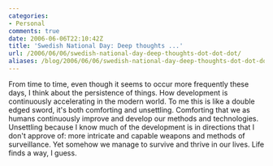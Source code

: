 ```yaml
---
categories:
- Personal
comments: true
date: 2006-06-06T22:10:42Z
title: 'Swedish National Day: Deep thoughts ...'
url: /2006/06/06/swedish-national-day-deep-thoughts-dot-dot-dot/
aliases: /blog/2006/06/06/swedish-national-day-deep-thoughts-dot-dot-dot/
---
```


From time to time, even though it seems to occur more frequently these
days, I think about the persistence of things.  How development is
continuously accelerating in the modern world.  To me this is like a
double edged sword, it's both comforting and unsettling.  Comforting
that we as humans continuously improve and develop our methods and
technologies.  Unsettling because I know much of the development is in
directions that I don't approve of: more intricate and capable weapons
and methods of surveillance.  Yet somehow we manage to survive and
thrive in our lives.  Life finds a way, I guess.
